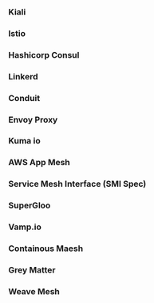 ### Kiali


### Istio


### Hashicorp Consul


### Linkerd


### Conduit


### Envoy Proxy


### Kuma io


### AWS App Mesh


### Service Mesh Interface (SMI Spec)


### SuperGloo


### Vamp.io


### Containous Maesh


### Grey Matter


### Weave Mesh